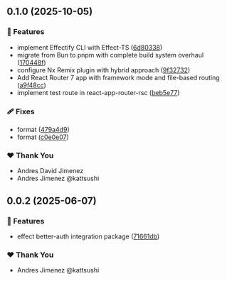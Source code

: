 ## 0.1.0 (2025-10-05)

### 🚀 Features

- implement Effectify CLI with Effect-TS ([6d80338](https://github.com/devx-op/effectify/commit/6d80338))
- migrate from Bun to pnpm with complete build system overhaul ([170448f](https://github.com/devx-op/effectify/commit/170448f))
- configure Nx Remix plugin with hybrid approach ([9f32732](https://github.com/devx-op/effectify/commit/9f32732))
- Add React Router 7 app with framework mode and file-based routing ([a9f48cc](https://github.com/devx-op/effectify/commit/a9f48cc))
- implement test route in react-app-router-rsc ([beb5e77](https://github.com/devx-op/effectify/commit/beb5e77))

### 🩹 Fixes

- format ([479a4d9](https://github.com/devx-op/effectify/commit/479a4d9))
- format ([c0e0e07](https://github.com/devx-op/effectify/commit/c0e0e07))

### ❤️ Thank You

- Andres David Jimenez
- Andres Jimenez @kattsushi

## 0.0.2 (2025-06-07)

### 🚀 Features

- effect better-auth integration package ([71661db](https://github.com/devx-op/effectify/commit/71661db))

### ❤️ Thank You

- Andres Jimenez @kattsushi